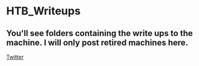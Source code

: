 # HTB_Writeups

## You'll see folders containing the write ups to the machine. I will only post retired machines here. 



[Twitter](https://twitter.com)

[Twitter -2]: http://twitter.com "twitter lifestyles"
